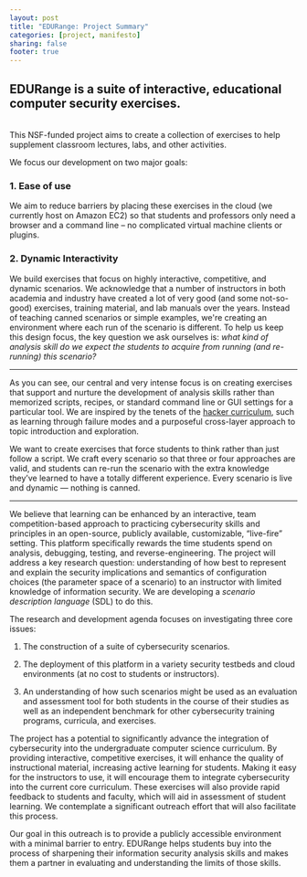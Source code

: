 ```yaml
---
layout: post
title: "EDURange: Project Summary"
categories: [project, manifesto]
sharing: false
footer: true
---
```


## EDURange is a suite of interactive, educational computer security exercises.
<br />
This NSF-funded project aims to create a collection of exercises to help supplement classroom lectures, labs, and other activities. 

We focus our development on two major goals:

### 1. Ease of use

We aim to reduce barriers by placing these exercises in the cloud (we currently host on Amazon EC2) so that students and professors only need a browser and a command line – no complicated virtual machine clients or plugins. 

### 2. Dynamic Interactivity

We build exercises that focus on highly interactive, competitive, and dynamic scenarios. We acknowledge that a number of instructors in both academia and industry have created a lot of very good (and some not-so-good) exercises, training material, and lab manuals over the years. Instead of teaching canned scenarios or simple examples, we're creating an environment where each run of the scenario is different. To help us keep this design focus, the key question we ask ourselves is: *what kind of analysis skill do we expect the students to acquire from running (and re-running) this scenario?*

***

As you can see, our central and very intense focus is on creating exercises that support and nurture the development of analysis skills rather than memorized scripts, recipes, or standard command line or GUI settings for a particular tool. We are inspired by the tenets of the [hacker curriculum](http://hackercurriculum.org), such as learning through failure modes and a purposeful cross-layer approach to topic introduction and exploration.

We want to create exercises that force students to think rather than just follow a script. We craft every scenario so that three or four approaches are valid, and students can re-run the scenario with the extra knowledge they’ve learned to have a totally different experience. Every scenario is live and dynamic — nothing is canned.

***

We believe that learning can be enhanced by an interactive, team competition-based approach to practicing cybersecurity skills and principles in an open-source, publicly available, customizable, “live-fire” setting. This platform specifically rewards the time students spend on analysis, debugging, testing, and reverse-engineering. The project will address a key research question: understanding of how best to represent and explain the security implications and semantics of configuration choices (the parameter space of a scenario) to an instructor with limited knowledge of information security. We are developing a *scenario description language* (SDL) to do this.

The research and development agenda focuses on investigating three core issues: 

1. The construction of a suite of cybersecurity scenarios. 

2. The deployment of this platform in a variety security testbeds and cloud environments (at no cost to students or instructors).

3. An understanding of how such scenarios might be used as an evaluation and assessment tool for both students in the course of their studies as well as an independent benchmark for other cybersecurity training programs, curricula, and exercises.

The project has a potential to significantly advance the integration of cybersecurity into the undergraduate computer science curriculum. By providing interactive, competitive exercises, it will enhance the quality of instructional material, increasing active learning for students. Making it easy for the instructors to use, it will encourage them to integrate cybersecurity into the current core curriculum. These exercises will also provide rapid feedback to students and faculty, which will aid in assessment of student learning. We contemplate a significant outreach effort that will also facilitate this process.

Our goal in this outreach is to provide a publicly accessible environment with a minimal barrier to entry.  EDURange helps students buy into the process of sharpening their information security analysis skills and makes them a partner in evaluating and understanding the limits of those skills.
